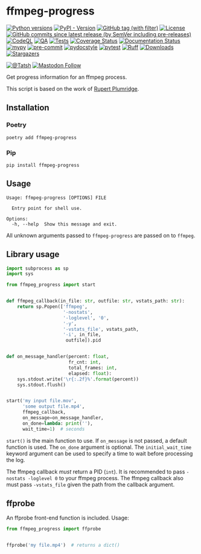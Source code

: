 # ffmpeg-progress

[![Python versions](https://img.shields.io/pypi/pyversions/ffmpeg-progress.svg?color=blue&logo=python&logoColor=white)](https://www.python.org/)
[![PyPI - Version](https://img.shields.io/pypi/v/ffmpeg-progress)](https://pypi.org/project/ffmpeg-progress/)
[![GitHub tag (with filter)](https://img.shields.io/github/v/tag/Tatsh/ffmpeg-progress)](https://github.com/Tatsh/ffmpeg-progress/tags)
[![License](https://img.shields.io/github/license/Tatsh/ffmpeg-progress)](https://github.com/Tatsh/ffmpeg-progress/blob/master/LICENSE.txt)
[![GitHub commits since latest release (by SemVer including pre-releases)](https://img.shields.io/github/commits-since/Tatsh/ffmpeg-progress/v0.0.5/master)](https://github.com/Tatsh/ffmpeg-progress/compare/v0.0.5...master)
[![CodeQL](https://github.com/Tatsh/ffmpeg-progress/actions/workflows/codeql.yml/badge.svg)](https://github.com/Tatsh/ffmpeg-progress/actions/workflows/codeql.yml)
[![QA](https://github.com/Tatsh/ffmpeg-progress/actions/workflows/qa.yml/badge.svg)](https://github.com/Tatsh/ffmpeg-progress/actions/workflows/qa.yml)
[![Tests](https://github.com/Tatsh/ffmpeg-progress/actions/workflows/tests.yml/badge.svg)](https://github.com/Tatsh/ffmpeg-progress/actions/workflows/tests.yml)
[![Coverage Status](https://coveralls.io/repos/github/Tatsh/ffmpeg-progress/badge.svg?branch=master)](https://coveralls.io/github/Tatsh/ffmpeg-progress?branch=master)
[![Documentation Status](https://readthedocs.org/projects/ffmpeg-progress/badge/?version=latest)](https://ffmpeg-progress.readthedocs.org/?badge=latest)
[![mypy](https://www.mypy-lang.org/static/mypy_badge.svg)](http://mypy-lang.org/)
[![pre-commit](https://img.shields.io/badge/pre--commit-enabled-brightgreen?logo=pre-commit&logoColor=white)](https://github.com/pre-commit/pre-commit)
[![pydocstyle](https://img.shields.io/badge/pydocstyle-enabled-AD4CD3)](http://www.pydocstyle.org/en/stable/)
[![pytest](https://img.shields.io/badge/pytest-zz?logo=Pytest&labelColor=black&color=black)](https://docs.pytest.org/en/stable/)
[![Ruff](https://img.shields.io/endpoint?url=https://raw.githubusercontent.com/astral-sh/ruff/main/assets/badge/v2.json)](https://github.com/astral-sh/ruff)
[![Downloads](https://static.pepy.tech/badge/ffmpeg-progress/month)](https://pepy.tech/project/ffmpeg-progress)
[![Stargazers](https://img.shields.io/github/stars/Tatsh/ffmpeg-progress?logo=github&style=flat)](https://github.com/Tatsh/ffmpeg-progress/stargazers)

[![@Tatsh](https://img.shields.io/badge/dynamic/json?url=https%3A%2F%2Fpublic.api.bsky.app%2Fxrpc%2Fapp.bsky.actor.getProfile%2F%3Factor%3Ddid%3Aplc%3Auq42idtvuccnmtl57nsucz72%26query%3D%24.followersCount%26style%3Dsocial%26logo%3Dbluesky%26label%3DFollow%2520%40Tatsh&query=%24.followersCount&style=social&logo=bluesky&label=Follow%20%40Tatsh)](https://bsky.app/profile/Tatsh.bsky.social)
[![Mastodon Follow](https://img.shields.io/mastodon/follow/109370961877277568?domain=hostux.social&style=social)](https://hostux.social/@Tatsh)

Get progress information for an ffmpeg process.

This script is based on the work of [Rupert Plumridge](https://gist.github.com/pruperting/397509/1068d4ced44ded986d0f52ddb4253cfee40921a7).

## Installation

### Poetry

```shell
poetry add ffmpeg-progress
```

### Pip

```shell
pip install ffmpeg-progress
```

## Usage

```plain
Usage: ffmpeg-progress [OPTIONS] FILE

  Entry point for shell use.

Options:
  -h, --help  Show this message and exit.
```

All unknown arguments passed to `ffmpeg-progress` are passed on to `ffmpeg`.

## Library usage

```python
import subprocess as sp
import sys

from ffmpeg_progress import start


def ffmpeg_callback(in_file: str, outfile: str, vstats_path: str):
    return sp.Popen(['ffmpeg',
                     '-nostats',
                     '-loglevel', '0',
                     '-y',
                     '-vstats_file', vstats_path,
                     '-i', in_file,
                      outfile]).pid


def on_message_handler(percent: float,
                       fr_cnt: int,
                       total_frames: int,
                       elapsed: float):
    sys.stdout.write('\r{:.2f}%'.format(percent))
    sys.stdout.flush()


start('my input file.mov',
      'some output file.mp4',
      ffmpeg_callback,
      on_message=on_message_handler,
      on_done=lambda: print(''),
      wait_time=1)  # seconds
```

`start()` is the main function to use. If `on_message` is not passed, a default function is used.
The `on_done` argument is optional. The `initial_wait_time` keyword argument can be used to specify
a time to wait before processing the log.

The ffmpeg callback _must_ return a PID (`int`). It is recommended to pass `-nostats -loglevel 0`
to your ffmpeg process. The ffmpeg callback also must pass `-vstats_file` given the path from the
callback argument.

## ffprobe

An ffprobe front-end function is included. Usage:

```python
from ffmpeg_progress import ffprobe


ffprobe('my file.mp4')  # returns a dict()
```
